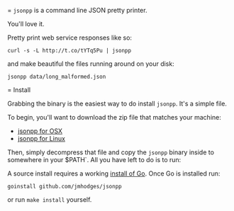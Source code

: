 = `jsonpp` is a command line JSON pretty printer.

You'll love it.

Pretty print web service responses like so:

    curl -s -L http://t.co/tYTq5Pu | jsonpp

and make beautiful the files running around on your disk:

    jsonpp data/long_malformed.json

= Install

Grabbing the binary is the easiest way to do install `jsonpp`. It's a simple file.

To begin, you'll want to download the zip file that matches your machine:

  * [jsonpp for OSX](http://github.com/jmhodges/jsonpp/downloads/jsonpp-1.0.0-osx-x86_64.zip)
  * [jsonpp for Linux](http://github.com/jmhodges/jsonpp/downloads/jsonpp-1.0.0-linux-x86_64.zip)
      
Then, simply decompress that file and copy the `jsonpp` binary
inside to somewhere in your $PATH`. All you have left to do is to run:</p>

A source install requires a working [install of
Go](http://golang.org/doc/install.html). Once Go is installed run:

    goinstall github.com/jmhodges/jsonpp

or run `make install` yourself.
